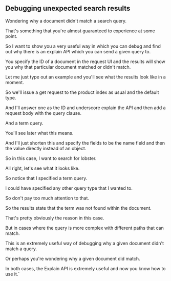 ## Debugging unexpected search results  

Wondering why a document didn't match a search query.

That's something that you're almost guaranteed to experience at some point.

So I want to show you a very useful way in which you can debug and find out why there is an explain API which you can send a given query to.

You specify the ID of a document in the request UI and the results will show you why that particular document matched or didn't match.

Let me just type out an example and you'll see what the results look like in a moment.

So we'll issue a get request to the product index as usual and the default type.

And I'll answer one as the ID and underscore explain the API and then add a request body with the query clause.

And a term query.

You'll see later what this means.

And I'll just shorten this and specify the fields to be the name field and then the value directly instead of an object.

So in this case, I want to search for lobster.

All right, let's see what it looks like.

So notice that I specified a term query.

I could have specified any other query type that I wanted to.

So don't pay too much attention to that.

So the results state that the term was not found within the document.

That's pretty obviously the reason in this case.

But in cases where the query is more complex with different paths that can match.

This is an extremely useful way of debugging why a given document didn't match a query.

Or perhaps you're wondering why a given document did match.

In both cases, the Explain API is extremely useful and now you know how to use it.`